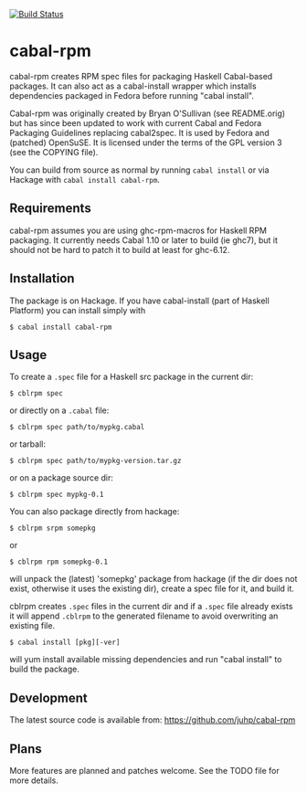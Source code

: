 [![Build Status](https://travis-ci.org/juhp/cabal-rpm.png)](https://travis-ci.org/juhp/cabal-rpm)

# cabal-rpm

cabal-rpm creates RPM spec files for packaging Haskell Cabal-based packages.
It can also act as a cabal-install wrapper which installs dependencies
packaged in Fedora before running "cabal install".

Cabal-rpm was originally created by Bryan O'Sullivan (see README.orig)
but has since been updated to work with current Cabal and Fedora Packaging
Guidelines replacing cabal2spec.  It is used by Fedora and (patched) OpenSuSE. 
It is licensed under the terms of the GPL version 3 (see the COPYING file).

You can build from source as normal by running `cabal install`
or via Hackage with `cabal install cabal-rpm`.

## Requirements
cabal-rpm assumes you are using ghc-rpm-macros for Haskell RPM packaging.
It currently needs Cabal 1.10 or later to build (ie ghc7),
but it should not be hard to patch it to build at least for ghc-6.12.

## Installation
The package is on Hackage. If you have cabal-install (part of Haskell Platform)
you can install simply with

    $ cabal install cabal-rpm

## Usage
To create a `.spec` file for a Haskell src package in the current dir:

    $ cblrpm spec

or directly on a `.cabal` file:

    $ cblrpm spec path/to/mypkg.cabal

or tarball:

    $ cblrpm spec path/to/mypkg-version.tar.gz

or on a package source dir:

    $ cblrpm spec mypkg-0.1

You can also package directly from hackage:

    $ cblrpm srpm somepkg

or

    $ cblrpm rpm somepkg-0.1

will unpack the (latest) 'somepkg' package from hackage
(if the dir does not exist, otherwise it uses the existing dir),
create a spec file for it, and build it.

cblrpm creates `.spec` files in the current dir
and if a `.spec` file already exists it will append `.cblrpm`
to the generated filename to avoid overwriting an existing file.

    $ cabal install [pkg][-ver]

will yum install available missing dependencies and
run "cabal install" to build the package.

## Development
The latest source code is available from: https://github.com/juhp/cabal-rpm

## Plans
More features are planned and patches welcome.
See the TODO file for more details.

